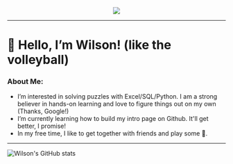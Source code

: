 <div id ="header" align="center">
  <img src="https://media.giphy.com/media/3KVcFEmdDl9NYaFTtx/giphy.gif">
</div>

---


# 👋 Hello, I’m Wilson! (like the volleyball)

### About Me:

-  I’m interested in solving puzzles with Excel/SQL/Python. I am a strong believer in hands-on learning and love to figure things out on my own (Thanks, Google!)
-  I’m currently learning how to build my intro page on Github. It'll get better, I promise!
-  In my free time, I like to get together with friends and play some :basketball:.

---

![Wilson's GitHub stats](https://github-readme-stats.vercel.app/api?username=wilsonwkwong88&show_icons=true&theme=transparent)

<!---
wilsonwkwong88/wilsonwkwong88 is a ✨ special ✨ repository because its `README.md` (this file) appears on your GitHub profile.
You can click the Preview link to take a look at your changes.
--->
